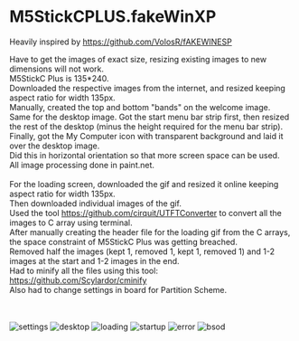 # M5StickCPLUS.fakeWinXP

Heavily inspired by https://github.com/VolosR/fAKEWINESP

Have to get the images of exact size, resizing existing images to new dimensions will not work.<br>
M5StickC Plus is 135*240.<br>
Downloaded the respective images from the internet, and resized keeping aspect ratio for width 135px.<br>
Manually, created the top and bottom "bands" on the welcome image.<br>
Same for the desktop image. Got the start menu bar strip first, then resized the rest of the desktop (minus the height required for the menu bar strip).<br>
Finally, got the My Computer icon with transparent background and laid it over the desktop image. <br>
Did this in horizontal orientation so that more screen space can be used.<br>
All image processing done in paint.net.<br>
<br>
For the loading screen, downloaded the gif and resized it online keeping aspect ratio for width 135px.<br>
Then downloaded individual images of the gif.<br>
Used the tool https://github.com/cirquit/UTFTConverter to convert all the images to C array using terminal.<br>
After manually creating the header file for the loading gif from the C arrays, the space constraint of M5StickC Plus was getting breached.<br>
Removed half the images (kept 1, removed 1, kept 1, removed 1) and 1-2 images at the start and 1-2 images in the end.<br>
Had to minify all the files using this tool: https://github.com/Scylardor/cminify<br>
Also had to change settings in board for Partition Scheme.<br>
<br><br>

![settings](settings.png?raw=true)
![desktop](desktop.jpg?raw=true)
![loading](loading.jpg?raw=true)
![startup](startup.jpg?raw=true)
![error](error.jpg?raw=true)
![bsod](bsod.jpg?raw=true)